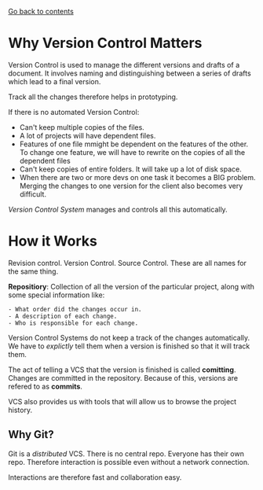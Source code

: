 [Go back to contents](README.md/###Table-of-Contents###)

# Why Version Control Matters #

Version Control is used to manage the different versions and drafts of a document. It involves naming and distinguishing between a series of drafts which lead to a final version.

Track all the changes therefore helps in prototyping.

If there is no automated Version Control:

- Can't keep multiple copies of the files.
- A lot of projects will have dependent files.
- Features of one file mmight be dependent on the features of the other. To change one feature, we will have to rewrite on the copies of all the dependent files
- Can't keep copies of entire folders. It will take up a lot of disk space.
- When there are two or more devs on one task it becomes a BIG problem. Merging the changes to one version for the client also becomes very difficult.

_Version Control System_ manages and controls all this automatically.

# How it Works #

Revision control. Version Control. Source Control. These are all names for the same thing.

__Repositiory__: Collection of all the version of the particular project, along with some special information like:

    - What order did the changes occur in.
    - A description of each change.
    - Who is responsible for each change.

Version Control Systems do not keep a track of the changes automatically. We have to _explictly_ tell them when a version is finished so that it will track them. 

The act of telling a VCS that the version is finished is called __comitting__. Changes are committed in the repository. Because of this, versions are refered to as __commits__.

VCS also provides us with tools that will allow us to browse the project history.


## Why Git? ##

Git is a _distributed_ VCS. There is no central repo. Everyone has their own repo. Therefore interaction is possible even without a network connection.

Interactions are therefore fast and collaboration easy.
